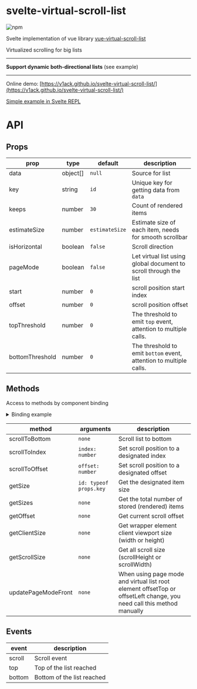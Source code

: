 # svelte-virtual-scroll-list

![npm](https://img.shields.io/npm/v/svelte-virtual-scroll-list?style=for-the-badge)

Svelte implementation of vue library [vue-virtual-scroll-list](https://github.com/tangbc/vue-virtual-scroll-list)

Virtualized scrolling for big lists

---
**Support dynamic both-directional lists** (see example)

---

Online demo: [https://v1ack.github.io/svelte-virtual-scroll-list/](https://v1ack.github.io/svelte-virtual-scroll-list/)

[Simple example in Svelte REPL](https://ru.svelte.dev/repl/eae82aab17b04420885851d58de50a2e?version=3.38.2)

# API

## Props

|prop|type|default|description|
|---|---|---|---|
|data|object[]|`null`|Source for list|
|key|string|`id`|Unique key for getting data from `data`|
|keeps|number|`30`|Count of rendered items|
|estimateSize|number|`estimateSize`|Estimate size of each item, needs for smooth scrollbar|
|isHorizontal|boolean|`false`|Scroll direction|
|pageMode|boolean|`false`|Let virtual list using global document to scroll through the list|
|start|number|`0`|scroll position start index
|offset|number|`0`|scroll position offset
|topThreshold|number|`0`|The threshold to emit `top` event, attention to multiple calls.
|bottomThreshold|number|`0`|The threshold to emit `bottom` event, attention to multiple calls.

## Methods

Access to methods by component binding
<details>
<summary>Binding example</summary>

```html

<script>
    let vs
</script>

<VirtualScroll bind:this={vs}></VirtualScroll>
<button on:click={vs.scrollToBottom}>To bottom</button>
```

</details>

|method|arguments|description|
|---|---|---|
|scrollToBottom|`none`|Scroll list to bottom|
|scrollToIndex|`index: number`|Set scroll position to a designated index|
|scrollToOffset|`offset: number`|Set scroll position to a designated offset|
|getSize|`id: typeof props.key`|Get the designated item size|
|getSizes|`none`|Get the total number of stored (rendered) items|
|getOffset|`none`|Get current scroll offset|
|getClientSize|`none`|Get wrapper element client viewport size (width or height)|
|getScrollSize|`none`|Get all scroll size (scrollHeight or scrollWidth)|
|updatePageModeFront|`none`|When using page mode and virtual list root element offsetTop or offsetLeft change, you need call this method manually|

## Events

|event|description|
|---|---|
|scroll|Scroll event|
|top|Top of the list reached|
|bottom|Bottom of the list reached|
